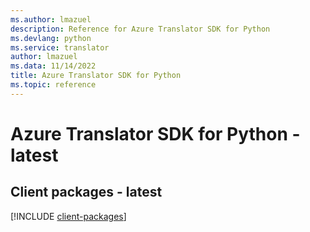```yaml
---
ms.author: lmazuel
description: Reference for Azure Translator SDK for Python
ms.devlang: python
ms.service: translator
author: lmazuel
ms.data: 11/14/2022
title: Azure Translator SDK for Python
ms.topic: reference
---
```

# Azure Translator SDK for Python - latest

## Client packages - latest
[!INCLUDE [client-packages](translator-client-index.md)]